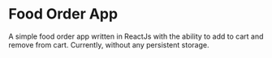 # Food Order App
<p>
  A simple food order app written in ReactJs with the ability to add to cart and remove from cart. Currently, without any persistent storage.
 </p>
